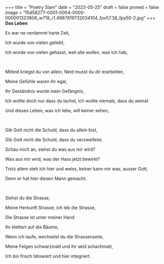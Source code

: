 +++
title = "Poetry Slam"
date = "2023-05-25"
draft = false
pinned = false
image = "f5d58277-0001-0004-0000-000001323808_w718_r1.4987819732034104_fpx57.38_fpy50-2.jpg"
+++
**Das Leben**

Es war ne verdammt harte Zeit, 

Ich wurde von vielen geliebt, 

Ich wurde von vielen gehasst, weil alle wollen, was ich hab,

 

Mitleid kriegst du von allein, Neid musst du dir erarbeiten,

Meine Gefühle waren ihr egal, 

Ihr Geständnis wurde mein Gefängnis, 

Ich wollte doch nur dass du lachst, ich wollte niemals, dass du weinst

Und dieses Leben, was ich lebe, will keiner sehen,

 

Gib Gott nicht die Schuld, dass du allein bist, 

Gib Gott nicht die Schuld, dass du verzweifelst. 

Schau mich an, siehst du was aus mir wird? 

Was aus mir wird, was der Hass jetzt bewirkt?

Trotz allem steh ich hier und weiss, keiner kann mir was, ausser Gott, 

Denn er hat hier diesen Mann gemacht.

 

Siehst du die Strasse, 

Meine Herkunft Strasse, ich leb die Strasse, 

Die Strasse ist unter meiner Hand 

Ihr klettert auf die Bäume, 

Wenn ich laufe, wechselst du die Strassenseite, 

Meine Felgen schwarzmatt und ihr seid schachmatt, 

Ich bin frisch tätowiert und hier integriert.